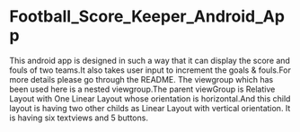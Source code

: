 # Football_Score_Keeper_Android_App
This android app is designed in such a way that it can display the score and fouls of two teams.It also takes user input to increment the goals & fouls.For more details please go through the README.
The viewgroup which has been used here is a nested viewgroup.The parent viewGroup is Relative Layout with One Linear Layout whose orientation is horizontal.And this child layout is having two other childs as Linear Layout with vertical orientation.
It is having six textviews and 5 buttons.

